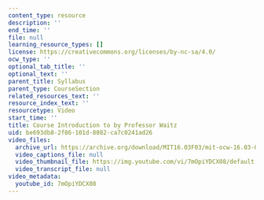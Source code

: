 ```yaml
---
content_type: resource
description: ''
end_time: ''
file: null
learning_resource_types: []
license: https://creativecommons.org/licenses/by-nc-sa/4.0/
ocw_type: ''
optional_tab_title: ''
optional_text: ''
parent_title: Syllabus
parent_type: CourseSection
related_resources_text: ''
resource_index_text: ''
resourcetype: Video
start_time: ''
title: Course Introduction to by Professor Waitz
uid: be693db8-2f86-101d-8082-ca7c0241ad26
video_files:
  archive_url: https://archive.org/download/MIT16.03F03/mit-ocw-16.03-04-facultyint-waitz-06apr2004-220k.mp4
  video_captions_file: null
  video_thumbnail_file: https://img.youtube.com/vi/7mOpiYDCX08/default.jpg
  video_transcript_file: null
video_metadata:
  youtube_id: 7mOpiYDCX08
---
```

